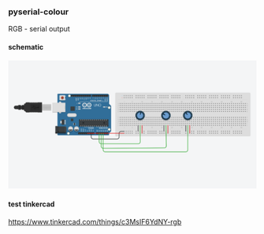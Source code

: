 ### pyserial-colour
RGB - serial output

#### schematic
![](./scheme/arduino.PNG)


#### test tinkercad
https://www.tinkercad.com/things/c3MsIF6YdNY-rgb